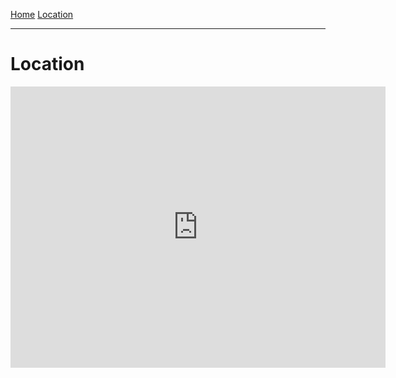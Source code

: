 [Home](./index)  [Location](./location)

___

# Location 

<iframe src="https://www.google.com/maps/embed?pb=!1m18!1m12!1m3!1d4244.012675913493!2d0.21025317860429754!3d42.28522615741865!2m3!1f0!2f0!3f0!3m2!1i1024!2i768!4f13.1!3m3!1m2!1s0x12a7ec6feca9d241%3A0xa18d2deee3061fcd!2s22393+Lig%C3%BCerre+de+Cinca%2C+Huesca%2C+Spain!5e1!3m2!1sen!2sch!4v1559425027495!5m2!1sen!2sch" width="600" height="450" frameborder="0" style="border:0" allowfullscreen></iframe> 
